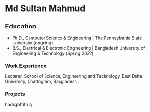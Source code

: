 # Md Sultan Mahmud

## Education
- Ph.D., Computer Science & Engineering | The Pennsylvania State University (ongoing)  		
- B.S., Electrical & Electronic Engineering | Bangladesh University of Engineering & Technology (_Spring 2022_)

### Work Experience
Lecturer, School of Science, Engineering and Technology,
East Delta University, Chattogram, Bangladesh

### Projects
hadsgbffitrug
